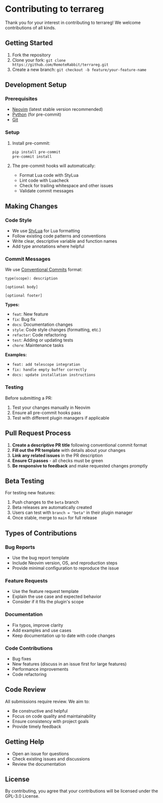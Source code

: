 # Contributing to terrareg

Thank you for your interest in contributing to terrareg! We welcome contributions of all kinds.

## Getting Started

1. Fork the repository
2. Clone your fork: `git clone https://github.com/RemoteRabbit/terrareg.git`
3. Create a new branch: `git checkout -b feature/your-feature-name`

## Development Setup

### Prerequisites

- [Neovim](https://neovim.io/) (latest stable version recommended)
- [Python](https://python.org/) (for pre-commit)
- [Git](https://git-scm.com/)

### Setup

1. Install pre-commit:

   ```bash
   pip install pre-commit
   pre-commit install
   ```

2. The pre-commit hooks will automatically:
   - Format Lua code with StyLua
   - Lint code with Luacheck
   - Check for trailing whitespace and other issues
   - Validate commit messages

## Making Changes

### Code Style

- We use [StyLua](https://github.com/JohnnyMorganz/StyLua) for Lua formatting
- Follow existing code patterns and conventions
- Write clear, descriptive variable and function names
- Add type annotations where helpful

### Commit Messages

We use [Conventional Commits](https://conventionalcommits.org/) format:

```
type(scope): description

[optional body]

[optional footer]
```

**Types:**

- `feat`: New feature
- `fix`: Bug fix
- `docs`: Documentation changes
- `style`: Code style changes (formatting, etc.)
- `refactor`: Code refactoring
- `test`: Adding or updating tests
- `chore`: Maintenance tasks

**Examples:**

- `feat: add telescope integration`
- `fix: handle empty buffer correctly`
- `docs: update installation instructions`

### Testing

Before submitting a PR:

1. Test your changes manually in Neovim
2. Ensure all pre-commit hooks pass
3. Test with different plugin managers if applicable

## Pull Request Process

1. **Create a descriptive PR title** following conventional commit format
2. **Fill out the PR template** with details about your changes
3. **Link any related issues** in the PR description
4. **Ensure CI passes** - all checks must be green
5. **Be responsive to feedback** and make requested changes promptly

## Beta Testing

For testing new features:

1. Push changes to the `beta` branch
2. Beta releases are automatically created
3. Users can test with `branch = "beta"` in their plugin manager
4. Once stable, merge to `main` for full release

## Types of Contributions

### Bug Reports

- Use the bug report template
- Include Neovim version, OS, and reproduction steps
- Provide minimal configuration to reproduce the issue

### Feature Requests

- Use the feature request template
- Explain the use case and expected behavior
- Consider if it fits the plugin's scope

### Documentation

- Fix typos, improve clarity
- Add examples and use cases
- Keep documentation up to date with code changes

### Code Contributions

- Bug fixes
- New features (discuss in an issue first for large features)
- Performance improvements
- Code refactoring

## Code Review

All submissions require review. We aim to:

- Be constructive and helpful
- Focus on code quality and maintainability
- Ensure consistency with project goals
- Provide timely feedback

## Getting Help

- Open an issue for questions
- Check existing issues and discussions
- Review the documentation

## License

By contributing, you agree that your contributions will be licensed under the GPL-3.0 License.
